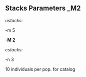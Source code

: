 ## Stacks Parameters _M2 ##

*ustacks:*

-m 5

**-M 2**


*cstacks:*

-n 3

10 individuals per pop. for catalog
